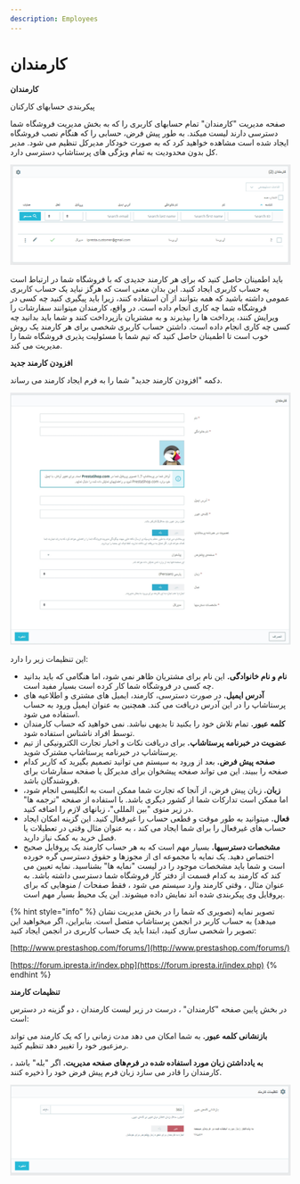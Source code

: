 ```yaml
---
description: Employees
---
```


# کارمندان

**کارمندان**

پیکربندی حسابهای کارکنان

صفحه مدیریت "کارمندان" تمام حسابهای کاربری را که به بخش مدیریت فروشگاه شما دسترسی دارند لیست میکند. به طور پیش فرض، حسابی را که هنگام نصب فروشگاه ایجاد شده است مشاهده خواهید کرد که به صورت خودکار مدیرکل تنظیم می شود. مدیر کل بدون محدودیت به تمام ویژگی های پرستاشاپ دسترسی دارد.

![](../../../../.gitbook/assets/0%20%2859%29.png)

باید اطمینان حاصل کنید که برای هر کارمند جدیدی که با فروشگاه شما در ارتباط است یه حساب کاربری ایجاد کنید. این بدان معنی است که هرگز نباید یک حساب کاربری عمومی داشته باشید که همه بتوانند از آن استفاده کنند، زیرا باید پیگیری کنید چه کسی در فروشگاه شما چه کاری انجام داده است. در واقع، کارمندان میتوانند سفارشات را ویرایش کنند، پرداخت ها را بپذیرند و به مشتریان بازپرداخت کنند و شما باید بدانید چه کسی چه کاری انجام داده است. داشتن حساب کاربری شخصی برای هر کارمند یک روش خوب است تا اطمینان حاصل کنید که تیم شما با مسئولیت پذیری فروشگاه شما را مدیریت می کند.

**افزودن کارمند جدید**

دکمه "افزودن کارمند جدید" شما را به فرم ایجاد کارمند می رساند.

![](../../../../.gitbook/assets/1%20%2846%29.png)

این تنظیمات زیر را دارد:

* **نام و نام خانوادگی.** این نام برای مشتریان ظاهر نمی شود، اما هنگامی که باید بدانید چه کسی در فروشگاه شما کار کرده است بسیار مفید است.
* **آدرس ایمیل.** در صورت دسترسی، کارمند، ایمیل های مشتری و اطلاعیه های پرستاشاپ را در این آدرس دریافت می کند. همچنین به عنوان ایمیل ورود به حساب استفاده می شود.
* **کلمه عبور.** تمام تلاش خود را بکنید تا بدیهی نباشد. نمی خواهید که حساب کارمندان توسط افراد ناشناس استفاده شود.
* **عضویت در خبرنامه پرستاشاپ.** برای دریافت نکات و اخبار تجارت الکترونیکی از تیم پرستاشاپ در خبرنامه پرستاشاپ مشترک شوید.
* **صفحه پیش فرض.** بعد از ورود به سیستم می توانید تصمیم بگیرید که کاربر کدام صفحه را ببیند. این می تواند صفحه پیشخوان برای مدیرکل یا صفحه سفارشات برای فروشندگان باشد.
* **زبان.** زبان پیش فرض، از آنجا که تجارت شما ممکن است به انگلیسی انجام شود، اما ممکن است تدارکات شما از کشور دیگری باشد. با استفاده از صفحه "ترجمه ها" در زیر منوی "بین المللی"، زبانهای لازم را اضافه کنید.
* **فعال.** میتوانید به طور موقت و قطعی حساب را غیرفعال کنید. این گزینه امکان ایجاد حساب های غیرفعال را برای شما ایجاد می کند ، به عنوان مثال وقتی در تعطیلات یا فصل خرید به کمک نیاز دارید.
* **مشخصات دسترسیها.** بسیار مهم است که به هر حساب کارمند یک پروفایل صحیح اختصاص دهید. یک نمایه با مجموعه ای از مجوزها و حقوق دسترسی گره خورده است و شما باید مشخصات موجود را در لیست "نمایه ها" بشناسید. نمایه تعیین می کند که کارمند به کدام قسمت از دفتر کار فروشگاه شما دسترسی داشته باشد. به عنوان مثال ، وقتی کارمند وارد سیستم می شود ، فقط صفحات / منوهایی که برای پروفایل وی پیکربندی شده اند نمایش داده میشوند. این یک محیط بسیار مهم است.

{% hint style="info" %}
تصویر نمایه \(تصویری که شما را در بخش مدیریت نشان میدهد\) به حساب کاربر در انجمن پرستاشاپ متصل است. بنابراین، اگر میخواهید این تصویر را شخصی سازی کنید، ابتدا باید یک حساب کاربری در انجمن ایجاد کنید:

[http://www.prestashop.com/forums/](http://www.prestashop.com/forums/)

[https://forum.ipresta.ir/index.php](https://forum.ipresta.ir/index.php)
{% endhint %}

**تنظیمات کارمند**

در بخش پایین صفحه "کارمندان" ، درست در زیر لیست کارمندان ، دو گزینه در دسترس است:

**بازنشانی کلمه عبور.** به شما امکان می دهد مدت زمانی را که یک کارمند می تواند رمزعبور خود را تغییر دهد تنظیم کنید.

**به یادداشتن زبان مورد استفاده شده در فرم‌های صفحه مدیریت.** اگر "بله" باشد ، کارمندان را قادر می سازد زبان فرم پیش فرض خود را ذخیره کنند.

![](../../../../.gitbook/assets/2%20%2826%29.png)

